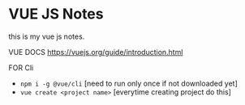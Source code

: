 # VUE JS Notes

this is my vue js notes.

VUE DOCS https://vuejs.org/guide/introduction.html

FOR Cli
-  `npm i -g @vue/cli` [need to run only once if not downloaded yet]
-  `vue create <project name>` [everytime creating project do this]
